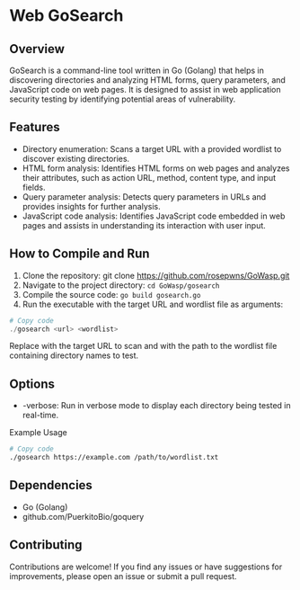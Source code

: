 # Web GoSearch 

## Overview
GoSearch is a command-line tool written in Go (Golang) that helps in discovering directories and analyzing HTML forms, query parameters, and JavaScript code on web pages. It is designed to assist in web application security testing by identifying potential areas of vulnerability.

## Features
- Directory enumeration: Scans a target URL with a provided wordlist to discover existing directories.
- HTML form analysis: Identifies HTML forms on web pages and analyzes their attributes, such as action URL, method, content type, and input fields.
- Query parameter analysis: Detects query parameters in URLs and provides insights for further analysis.
- JavaScript code analysis: Identifies JavaScript code embedded in web pages and assists in understanding its interaction with user input.
## How to Compile and Run
1. Clone the repository: git clone https://github.com/rosepwns/GoWasp.git
2. Navigate to the project directory: ```cd GoWasp/gosearch ```
3. Compile the source code: ```go build gosearch.go```
4. Run the executable with the target URL and wordlist file as arguments:
```php
# Copy code
./gosearch <url> <wordlist>
```
Replace <url> with the target URL to scan and <wordlist> with the path to the wordlist file containing directory names to test.

## Options
- -verbose: Run in verbose mode to display each directory being tested in real-time.

Example Usage
```bash
# Copy code
./gosearch https://example.com /path/to/wordlist.txt
```
## Dependencies
- Go (Golang)
- github.com/PuerkitoBio/goquery

## Contributing
Contributions are welcome! If you find any issues or have suggestions for improvements, please open an issue or submit a pull request.
